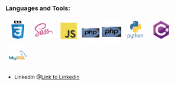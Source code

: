 ### Languages and Tools:

<img style="height: 50px; width: 50px; padding: .5rem;" src="https://raw.githubusercontent.com/devicons/devicon/1119b9f84c0290e0f0b38982099a2bd027a48bf1/icons/css3/css3-original-wordmark.svg"></img>
<img style="height: 50px; width: 50px; padding: .5rem;" src="https://raw.githubusercontent.com/devicons/devicon/1119b9f84c0290e0f0b38982099a2bd027a48bf1/icons/sass/sass-original.svg"></img>
<img style="height: 45px; width: 45px; padding: .5rem;" src="https://raw.githubusercontent.com/devicons/devicon/1119b9f84c0290e0f0b38982099a2bd027a48bf1/icons/javascript/javascript-original.svg"></img>
<img style="height: 50px; width: 50px;" src="https://raw.githubusercontent.com/devicons/devicon/1119b9f84c0290e0f0b38982099a2bd027a48bf1/icons/php/php-original.svg"></img>
<img style="height: 55px; width: 55px;" src="https://raw.githubusercontent.com/devicons/devicon/1119b9f84c0290e0f0b38982099a2bd027a48bf1/icons/php/php-original.svg"></img>
<img style="height: 50px; width: 50px; padding: .5rem;" src="https://raw.githubusercontent.com/devicons/devicon/1119b9f84c0290e0f0b38982099a2bd027a48bf1/icons/python/python-original-wordmark.svg"></img>
<img style="height: 50px; width: 50px; padding: .5rem;" src="https://raw.githubusercontent.com/devicons/devicon/1119b9f84c0290e0f0b38982099a2bd027a48bf1/icons/csharp/csharp-original.svg"></img>
<img style="height: 50px; width: 50px; padding: .5rem;" src="https://raw.githubusercontent.com/devicons/devicon/1119b9f84c0290e0f0b38982099a2bd027a48bf1/icons/mysql/mysql-original-wordmark.svg"></img>


- Linkedin @[Link to Linkedin](https://www.linkedin.com/in/dominik-hradeck%C3%BD-700162225/)
